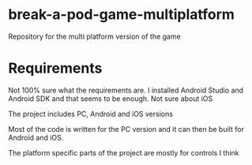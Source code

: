 # break-a-pod-game-multiplatform
Repository for the multi platform version of the game

# Requirements
Not 100% sure what the requirements are.
I installed Android Studio and Android SDK and that seems to be enough. Not sure about iOS

The project includes PC, Android and iOS versions

Most of the code is written for the PC version and it can then be built for Android and iOS. 

The platform specific parts of the project are mostly for controls I think



